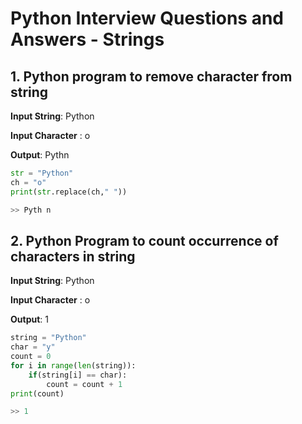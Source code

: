 # Python Interview Questions and Answers - Strings


## 1. Python program to remove character from string

**Input String**: Python

**Input Character** : o

**Output**: Pythn

```python
str = "Python"
ch = "o"
print(str.replace(ch," ")) 

>> Pyth n

```

## 2. Python Program to count occurrence of characters in string


**Input String**: Python

**Input Character** : o

**Output**: 1

```python
string = "Python"
char = "y"
count = 0
for i in range(len(string)):
    if(string[i] == char):
        count = count + 1
print(count)

>> 1

```
